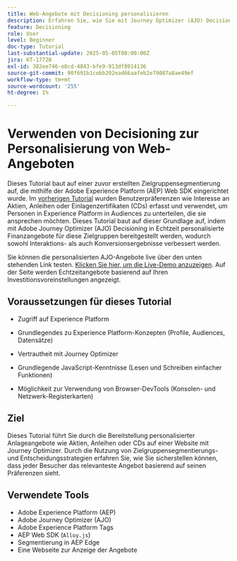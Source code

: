 ```yaml
---
title: Web-Angebote mit Decisioning personalisieren
description: Erfahren Sie, wie Sie mit Journey Optimizer (AJO) Decisioning personalisierte Angebote auf einer Web-Seite unterbreiten können, indem Sie die in Experience Platform (AEP) integrierte Zielgruppensegmentierung nutzen.
feature: Decisioning
role: User
level: Beginner
doc-type: Tutorial
last-substantial-update: 2025-05-05T00:00:00Z
jira: KT-17728
exl-id: 382ee746-e8cd-4843-bfe9-913df8914136
source-git-commit: 90f691b1cebb202ead66aafeb2e79087a8ae49ef
workflow-type: tm+mt
source-wordcount: '255'
ht-degree: 1%

---
```


# Verwenden von Decisioning zur Personalisierung von Web-Angeboten

Dieses Tutorial baut auf einer zuvor erstellten Zielgruppensegmentierung auf, die mithilfe der Adobe Experience Platform (AEP) Web SDK eingerichtet wurde. Im [vorherigen Tutorial](https://experienceleague.adobe.com/de/docs/journey-optimizer-learn/create-audiences-using-web-sdk/introduction) wurden Benutzerpräferenzen wie Interesse an Aktien, Anleihen oder Einlagenzertifikaten (CDs) erfasst und verwendet, um Personen in Experience Platform in Audiences zu unterteilen, die sie ansprechen möchten. Dieses Tutorial baut auf dieser Grundlage auf, indem mit Adobe Journey Optimizer (AJO) Decisioning in Echtzeit personalisierte Finanzangebote für diese Zielgruppen bereitgestellt werden, wodurch sowohl Interaktions- als auch Konversionsergebnisse verbessert werden.

Sie können die personalisierten AJO-Angebote live über den unten stehenden Link testen.
[Klicken Sie hier, um die Live-Demo anzuzeigen](https://gbedekar489.github.io/finwise/welcome.html). Auf der Seite werden Echtzeitangebote basierend auf Ihren Investitionsvoreinstellungen angezeigt.

## Voraussetzungen für dieses Tutorial

* Zugriff auf Experience Platform

* Grundlegendes zu Experience Platform-Konzepten (Profile, Audiences, Datensätze)

* Vertrautheit mit Journey Optimizer

* Grundlegende JavaScript-Kenntnisse (Lesen und Schreiben einfacher Funktionen)

* Möglichkeit zur Verwendung von Browser-DevTools (Konsolen- und Netzwerk-Registerkarten)


## Ziel

Dieses Tutorial führt Sie durch die Bereitstellung personalisierter Anlageangebote wie Aktien, Anleihen oder CDs auf einer Website mit Journey Optimizer. Durch die Nutzung von Zielgruppensegmentierungs- und Entscheidungsstrategien erfahren Sie, wie Sie sicherstellen können, dass jeder Besucher das relevanteste Angebot basierend auf seinen Präferenzen sieht.

## Verwendete Tools

* Adobe Experience Platform (AEP)
* Adobe Journey Optimizer (AJO)
* Adobe Experience Platform Tags
* AEP Web SDK (`Alloy.js`)
* Segmentierung in AEP Edge
* Eine Webseite zur Anzeige der Angebote
